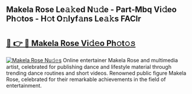 ## Makela Rose Le𝚊𝚔ed N𝚞𝚍e - Part-Mbq Vi𝚍eo Ph𝚘tos - H𝚘t O𝚗lyf𝚊ns Le𝚊𝚔s FAClr

# <h2><a href="http://hf5e5u2.feru.top/?c=Makela+Rose">🔗 👉 🔴 Makela Rose Vi𝚍𝚎o Ph𝚘t𝚘𝚜</a></h2>

[![Makela Rose Nu𝚍𝚎s](https://i.imgur.com/0TWrTi3.gif)](http://hf5e5u2.feru.top/?c=Makela+Rose)
Online entertainer Makela Rose and multimedia artist, celebrated for publishing dance and lifestyle material through trending dance routines and short videos. Renowned public figure Makela Rose, celebrated for their remarkable achievements in the field of entertainment. 
